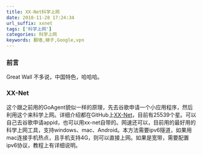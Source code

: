 ```yaml
---
title: XX-Net科学上网
date: 2018-11-28 17:24:34
url_suffix: xxnet
tags: ['科学上网']
categories: 科学上网
keywords: 翻墙,梯子,Google,vpn
---
```

### 前言
Great Wall 不多说，中国特色，哈哈哈。
### XX-Net
这个跟之前用的GoAgent貌似一样的原理，先去谷歌申请一个小应用程序，然后利用这个来科学上网。详细介绍都在GitHub上[XX-Net](https://github.com/XX-net/XX-Net)，目前有25539个星。可以自己去谷歌申请appid，也可以用xx-net自带的。网速还可以，目前用的最好用的科学上网工具，支持windows、mac、Android。本方法需要ipv6隧道，如果用mac连接手机热点，且手机支持4G，则可以直接上网。如果是宽带，需要配置ipv6协议，教程上有详细说明。